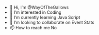 - 👋 Hi, I’m @WayOfTheGallows
- 👀 I’m interested in Coding
- 🌱 I’m currently learning Java Script
- 💞️ I’m looking to collaborate on Event Stats
- 📫 How to reach me No

<!---
WayOfTheGallows/WayOfTheGallows is a ✨ special ✨ repository because its `README.md` (this file) appears on your GitHub profile.
You can click the Preview link to take a look at your changes.
--->
